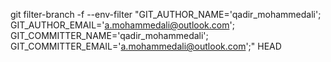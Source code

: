 git filter-branch -f --env-filter "GIT_AUTHOR_NAME='qadir_mohammedali'; GIT_AUTHOR_EMAIL='a.mohammedali@outlook.com'; GIT_COMMITTER_NAME='qadir_mohammedali'; GIT_COMMITTER_EMAIL='a.mohammedali@outlook.com';" HEAD
